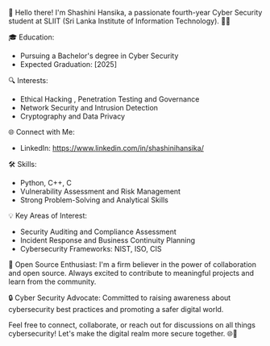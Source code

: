 
👋 Hello there! I'm Shashini Hansika, a passionate fourth-year Cyber Security student at SLIIT (Sri Lanka Institute of Information Technology). 🕵️‍♂️

🎓 Education:
- Pursuing a Bachelor's degree in Cyber Security
- Expected Graduation: [2025]

🔍 Interests:
- Ethical Hacking , Penetration Testing and Governance
- Network Security and Intrusion Detection
- Cryptography and Data Privacy

🌐 Connect with Me:
- LinkedIn: https://www.linkedin.com/in/shashinihansika/
  
🛠️ Skills:
- Python, C++, C
- Vulnerability Assessment and Risk Management
- Strong Problem-Solving and Analytical Skills

💡 Key Areas of Interest:
- Security Auditing and Compliance Assessment
- Incident Response and Business Continuity Planning
- Cybersecurity Frameworks: NIST, ISO, CIS

🌟 Open Source Enthusiast:
I'm a firm believer in the power of collaboration and open source. Always excited to contribute to meaningful projects and learn from the community.


🔒 Cyber Security Advocate:
Committed to raising awareness about cybersecurity best practices and promoting a safer digital world.

Feel free to connect, collaborate, or reach out for discussions on all things cybersecurity! Let's make the digital realm more secure together. 🌐🔐
